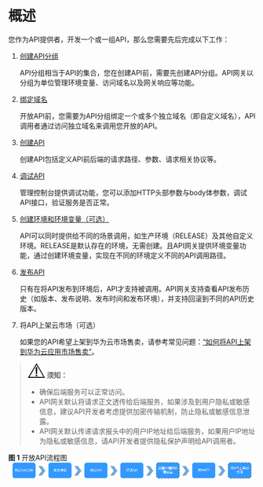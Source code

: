 # 概述<a name="apig-zh-ug-180307002"></a>

您作为API提供者，开发一个或一组API，那么您需要先后完成以下工作：

1.  [创建API分组](创建API分组.md)

    API分组相当于API的集合，您在创建API前，需要先创建API分组。API网关以分组为单位管理环境变量、访问域名以及网关响应等功能。

2.  [绑定域名](绑定域名.md)

    开放API前，您需要为API分组绑定一个或多个独立域名（即自定义域名），API调用者通过访问独立域名来调用您开放的API。

3.  [创建API](创建API.md)

    创建API包括定义API前后端的请求路径、参数、请求相关协议等。

4.  [调试API](调试API.md)

    管理控制台提供调试功能，您可以添加HTTP头部参数与body体参数，调试API接口，验证服务是否正常。

5.  [创建环境和环境变量（可选）](创建环境和环境变量（可选）.md)

    API可以同时提供给不同的场景调用，如生产环境（RELEASE）及其他自定义环境。RELEASE是默认存在的环境，无需创建。且API网关提供环境变量功能，通过创建环境变量，实现在不同的环境定义不同的API调用路径。

6.  [发布API](发布API.md)

    只有在将API发布到环境后，API才支持被调用。API网关支持查看API发布历史（如版本、发布说明、发布时间和发布环境），并支持回滚到不同的API历史版本。

7.  将API上架云市场（可选）

    如果您的API希望上架到华为云市场售卖，请参考常见问题：[“如何将API上架到华为云应用市场售卖”](https://support.huaweicloud.com/apig_faq/HowToSaleAPIs.html)。


>![](public_sys-resources/icon-notice.gif) **须知：**   
>-   确保后端服务可以正常访问。  
>-   API网关默认将请求正文透传给后端服务，如果涉及到用户隐私或敏感信息，建议API开发者考虑提供加密传输机制，防止隐私或敏感信息泄露。  
>-   API网关默认传递请求报头中的用户IP地址给后端服务，如果用户IP地址为隐私或敏感信息，请API开发者提供隐私保护声明给API调用者。  

**图 1**  开放API流程图<a name="fig135521627174014"></a>  
![](figures/开放API流程图.png "开放API流程图")

